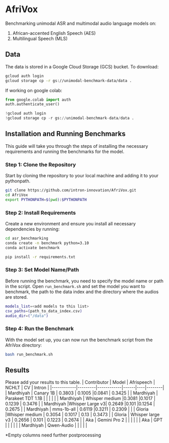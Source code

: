 # AfriVox
Benchmarking unimodal ASR and multimodal audio language models on:
1. African-accented English Speech (AES)
2. Multilingual Speech (MLS)

## Data
The data is stored in a Google Cloud Storage (GCS) bucket. To download:

```bash
gcloud auth login
gcloud storage cp -r gs://unimodal-benchmark-data/data .
```

If working on google colab:
```python
from google.colab import auth
auth.authenticate_user()

!gcloud auth login
!gcloud storage cp -r gs://unimodal-benchmark-data/data .
```

## Installation and Running Benchmarks

This guide will take you through the steps of installing the necessary requirements and running the benchmarks for the model.

### Step 1: Clone the Repository

Start by cloning the repository to your local machine and adding it to your pythonpath.

```bash
git clone https://github.com/intron-innovation/AfriVox.git
cd AfriVox
export PYTHONPATH=$(pwd):$PYTHONPATH
```

### Step 2: Install Requirements

Create a new environment and ensure you install all necessary dependencies by running:

```bash
cd asr_benchmarking
conda create -n benchmark python=3.10
conda activate benchmark

pip install -r requirements.txt
```


### Step 3: Set Model Name/Path

Before running the benchmark, you need to specify the model name or path in the script. 
Open `run_benchmark.sh` and set the model you want to benchmark, the path to the data index and the directory where the audios are stored.


```bash
models_list=<add models to this list>
csv_paths=(path_to_data_index.csv)
audio_dir=("/data")
```

### Step 4: Run the Benchmark

With the model set up, you can now run the benchmark script from the AfriVox directory:

```bash
bash run_benchmark.sh
```

## Results
Please add your results to this table.
| Contributor | Model   | Afrispeech | NCHLT | CV  | Intron |
|------------|---------|------------|------|----|--------|
| Mardhiyah | Canary 1B |  0.3803      | 0.1005 |0.0841  |  0.3425 |
| Mardhiyah | Parakeet TDT 1.1B |        |  |  |   |
| Mardhiyah | Whisper medium |0.3081        |0.1017  | 0.1239 | 0.3476  |
| Mardhiyah |Whisper Large v3| 0.2649       |0.101  |0.1254  | 0.2675  |
| Mardhiyah | mms-1b-all | 0.6119       |0.3211  | 0.2309 |   |
| Gloria |Whisper medium | 0.3054       | 0.1017 | 0.13 | 0.3473  |
| Gloria | Whisper large v3 | 0.2656       | 0.101 | 0.1223 |  0.2674 |
| Aka | Gemini Pro 2 |        |  |  |   |
| Aka | GPT |        |  |  |   |
| Mardhiyah | Qwen-Audio |        |  |  |   |


*Empty columns need further postprocessing
